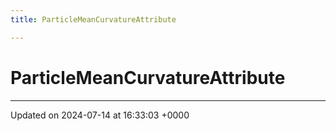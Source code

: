 ```yaml
---
title: ParticleMeanCurvatureAttribute

---
```


# ParticleMeanCurvatureAttribute





-------------------------------

Updated on 2024-07-14 at 16:33:03 +0000